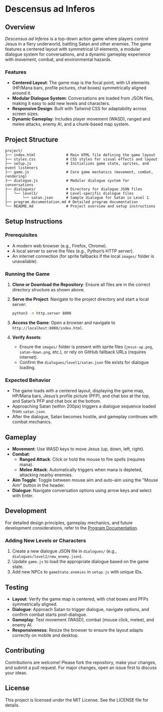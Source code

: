 # Descensus ad Inferos

## Overview
*Descensus ad Inferos* is a top-down action game where players control Jesus in a fiery underworld, battling Satan and other enemies. The game features a centered layout with symmetrical UI elements, a modular dialogue system for conversations, and a dynamic gameplay experience with movement, combat, and environmental hazards.

### Features
- **Centered Layout**: The game map is the focal point, with UI elements (HP/Mana bars, profile pictures, chat boxes) symmetrically aligned around it.
- **Modular Dialogue System**: Conversations are loaded from JSON files, making it easy to add new levels and characters.
- **Responsive Design**: Built with Tailwind CSS for adaptability across screen sizes.
- **Dynamic Gameplay**: Includes player movement (WASD), ranged and melee attacks, enemy AI, and a chunk-based map system.

## Project Structure
```
project/
├── index.html              # Main HTML file defining the game layout
├── styles.css              # CSS styles for visual effects and layout
├── setup.js                # Initializes game state, sprites, and event listeners
├── game.js                 # Core game mechanics (movement, combat, rendering)
├── dialogue.js             # Modular dialogue system for conversations
├── dialogues/              # Directory for dialogue JSON files
│   └── level1/             # Level-specific dialogue files
│       └── satan.json      # Sample dialogue for Satan in Level 1
├── program_documentation.md # Detailed program documentation
└── README.md               # Project overview and setup instructions
```

## Setup Instructions
### Prerequisites
- A modern web browser (e.g., Firefox, Chrome).
- A local server to serve the files (e.g., Python’s HTTP server).
- An internet connection (for sprite fallbacks if the local `images/` folder is unavailable).

### Running the Game
1. **Clone or Download the Repository**:
   Ensure all files are in the correct directory structure as shown above.

2. **Serve the Project**:
   Navigate to the project directory and start a local server:
   ```bash
   python3 -m http.server 8000
   ```

3. **Access the Game**:
   Open a browser and navigate to `http://localhost:8000/index.html`.

4. **Verify Assets**:
   - Ensure the `images/` folder is present with sprite files (`jesus-up.png`, `satan-down.png`, etc.), or rely on GitHub fallback URLs (requires internet).
   - Confirm the `dialogues/level1/satan.json` file exists for dialogue loading.

### Expected Behavior
- The game loads with a centered layout, displaying the game map, HP/Mana bars, Jesus’s profile picture (PFP), and chat box at the top, and Satan’s PFP and chat box at the bottom.
- Approaching Satan (within 200px) triggers a dialogue sequence loaded from `satan.json`.
- After the dialogue, Satan becomes hostile, and gameplay continues with combat mechanics.

## Gameplay
- **Movement**: Use WASD keys to move Jesus (up, down, left, right).
- **Combat**:
  - **Ranged Attack**: Click or hold the mouse to fire spells (requires mana).
  - **Melee Attack**: Automatically triggers when mana is depleted, attacking nearby enemies.
- **Aim Toggle**: Toggle between mouse aim and auto-aim using the "Mouse Aim" button in the header.
- **Dialogue**: Navigate conversation options using arrow keys and select with Enter.

## Development
For detailed design principles, gameplay mechanics, and future development considerations, refer to the [Program Documentation](program_documentation.md).

### Adding New Levels or Characters
1. Create a new dialogue JSON file in `dialogues/` (e.g., `dialogues/level2/new_enemy.json`).
2. Update `game.js` to load the appropriate dialogue based on the game state.
3. Add new NPCs to `gameState.enemies` in `setup.js` with unique IDs.

## Testing
- **Layout**: Verify the game map is centered, with chat boxes and PFPs symmetrically aligned.
- **Dialogue**: Approach Satan to trigger dialogue, navigate options, and confirm combat starts post-dialogue.
- **Gameplay**: Test movement (WASD), combat (mouse click, melee), and enemy AI.
- **Responsiveness**: Resize the browser to ensure the layout adapts correctly on mobile and desktop.

## Contributing
Contributions are welcome! Please fork the repository, make your changes, and submit a pull request. For major changes, open an issue first to discuss your ideas.

## License
This project is licensed under the MIT License. See the LICENSE file for details.